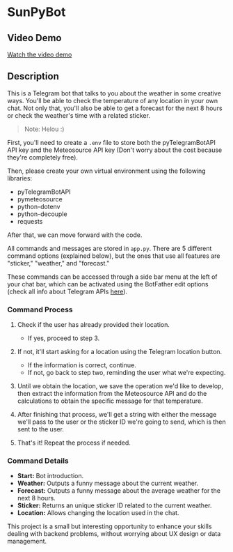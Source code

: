 # SunPyBot
## Video Demo
[Watch the video demo](https://youtu.be/uQHkmh37ECQ)

## Description
This is a Telegram bot that talks to you about the weather in some creative ways. You'll be able to check the temperature of any location in your own chat. Not only that, you'll also be able to get a forecast for the next 8 hours or check the weather's time with a related sticker.

> Note: Helou :)

First, you'll need to create a `.env` file to store both the pyTelegramBotAPI API key and the Meteosource API key (Don't worry about the cost because they're completely free).

Then, please create your own virtual environment using the following libraries:
- pyTelegramBotAPI
- pymeteosource
- python-dotenv
- python-decouple
- requests

After that, we can move forward with the code.

All commands and messages are stored in `app.py`. There are 5 different command options (explained below), but the ones that use all features are "sticker," "weather," and "forecast."

These commands can be accessed through a side bar menu at the left of your chat bar, which can be activated using the BotFather edit options (check all info about Telegram APIs [here](https://core.telegram.org/)).

### Command Process
1. Check if the user has already provided their location.
   - If yes, proceed to step 3.

2. If not, it'll start asking for a location using the Telegram location button.
   - If the information is correct, continue.
   - If not, go back to step two, reminding the user what we're expecting.

3. Until we obtain the location, we save the operation we'd like to develop, then extract the information from the Meteosource API and do the calculations to obtain the specific message for that temperature.

4. After finishing that process, we'll get a string with either the message we'll pass to the user or the sticker ID we're going to send, which is then sent to the user.

5. That's it! Repeat the process if needed.

### Command Details

- **Start:** Bot introduction.
- **Weather:** Outputs a funny message about the current weather.
- **Forecast:** Outputs a funny message about the average weather for the next 8 hours.
- **Sticker:** Returns an unique sticker ID related to the current weather.
- **Location:** Allows changing the location used in the chat.

This project is a small but interesting opportunity to enhance your skills dealing with backend problems, without worrying about UX design or data management.

